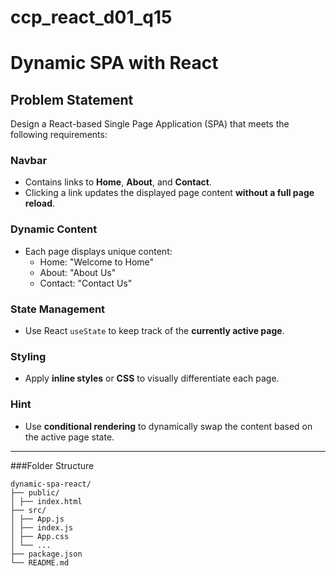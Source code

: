 # ccp_react_d01_q15

# Dynamic SPA with React

## Problem Statement

Design a React-based Single Page Application (SPA) that meets the following requirements:

### Navbar

- Contains links to **Home**, **About**, and **Contact**.
- Clicking a link updates the displayed page content **without a full page reload**.

### Dynamic Content

- Each page displays unique content:
  - Home: "Welcome to Home"
  - About: "About Us"
  - Contact: "Contact Us"

### State Management

- Use React `useState` to keep track of the **currently active page**.

### Styling

- Apply **inline styles** or **CSS** to visually differentiate each page.

### Hint

- Use **conditional rendering** to dynamically swap the content based on the active page state.

---

###Folder Structure
```plainText
dynamic-spa-react/
├── public/
│ ├── index.html
├── src/
│ ├── App.js
│ ├── index.js
│ ├── App.css
│ └── ...
├── package.json
└── README.md
